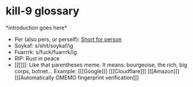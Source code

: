 # kill-9 glossary

\*introduction goes here\*

* Per (also pers, or perself): [Short for person](https://www.gnu.org/philosophy/kind-communication.html#f1)
* Soykaf: s/shit/soykaf/ig
* Fuarrrk: s/fuck/fuarrrk/ig
* RIP: Rust in peace
* \[\[\[\]\]\]: Like that parentheses meme. It means: bourgeoise, the rich,
  big corps, botnet... Example: [[[Google]]] [[[Cloudflare]]]
  [[[Amazon]]] [[[Automatically OMEMO fingerprint verification]]]
